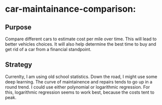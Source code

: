 # car-maintainance-comparison: 

## Purpose
Compare different cars to estimate cost per mile over time.  This will lead
to better vehicles choices.  It will also help determine the best time to buy
and get rid of a car from a financial standpoint.

## Strategy
Currenlty, I am using old school statistics.  Down the road, I might use some
deep learning.  The curve of maintainence and repairs tends to go up in a round
trend.  I could use either polynomial or logarithmic regression.  For this, logarithmic
regression seems to work best, because the costs tent to peak.


